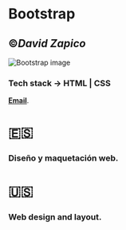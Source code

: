 # **Bootstrap**
##  :copyright:___David Zapico___

![Bootstrap image](https://miro.medium.com/max/915/0*4DpFVUP_VfkhzSIL)

### Tech stack -> HTML | CSS
**[Email](mailto:lab@davidzapico.com)**.

# :es:
### Diseño y maquetación web. 
# :us:
### Web design and layout.
